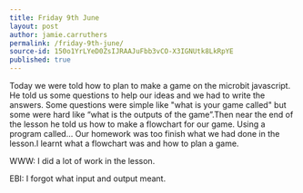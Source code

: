 ```yaml
---
title: Friday 9th June
layout: post
author: jamie.carruthers
permalink: /friday-9th-june/
source-id: 150o1YrLYeD0ZsIJRAAJuFbb3vCO-X3IGNUtk8LkRpYE
published: true
---
```

Today we were told how to plan to make a game on the microbit javascript. He told us some questions to help our ideas and we had to write the answers. Some questions were simple like "what is your game called" but some were hard like “what is the outputs of the game”.Then near the end of the lesson he told us how to make a flowchart for our game. Using a program called… Our homework was too finish what we had done in the lesson.I learnt what a flowchart was and how to plan a game.

WWW: I did a lot of work in the lesson.

EBI: I forgot what input and output meant.

